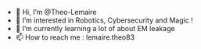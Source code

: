 - 👋 Hi, I’m @Theo-Lemaire
- 👀 I’m interested in Robotics, Cybersecurity and Magic !
- 🌱 I’m currently learning a lot of about EM leakage
- 📫 How to reach me : lemaire.theo83

<!---
Theo-Lemaire/Theo-Lemaire is a ✨ special ✨ repository because its `README.md` (this file) appears on your GitHub profile.
You can click the Preview link to take a look at your changes.
--->
